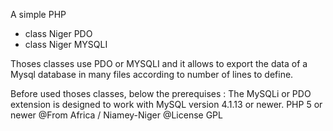 A simple PHP 
- class Niger PDO
- class Niger MYSQLI

Thoses classes use PDO or MYSQLI and it allows to export the data of a Mysql database in many files according to number of lines to define.

Before used thoses classes, below the prerequises : 
 The MySQLi or PDO extension is designed to work with MySQL version 4.1.13 or newer.
 PHP 5 or newer
 @From Africa / Niamey-Niger
 @License GPL
